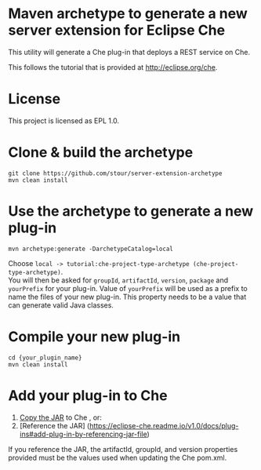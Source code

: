 # Maven archetype to generate a new server extension for Eclipse Che
This utility will generate a Che plug-in that deploys a REST service on Che.

This follows the tutorial that is provided at http://eclipse.org/che.

# License
This project is licensed as EPL 1.0.

# Clone & build the archetype
    git clone https://github.com/stour/server-extension-archetype
    mvn clean install

# Use the archetype to generate a new plug-in
    mvn archetype:generate -DarchetypeCatalog=local
Choose `local -> tutorial:che-project-type-archetype (che-project-type-archetype)`.   
You will then be asked for `groupId`, `artifactId`, `version`, `package` and `yourPrefix` for your plug-in.
Value of `yourPrefix` will be used as a prefix to name the files of your new plug-in. This property needs to be a value that can generate valid Java classes.

# Compile your new plug-in
    cd {your_plugin_name}
    mvn clean install

# Add your plug-in to Che
1. [Copy the JAR](https://eclipse-che.readme.io/v1.0/docs/plug-ins#add-plug-in-by-copying-jar-file) to Che , or:
2. [Reference the JAR] (https://eclipse-che.readme.io/v1.0/docs/plug-ins#add-plug-in-by-referencing-jar-file)

If you reference the JAR, the artifactId, groupId, and version properties provided must be the values used when updating the Che pom.xml.
